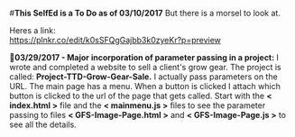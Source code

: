 #**This SelfEd is a To Do as of 03/10/2017**
But there is a morsel to look at.

Heres a link:    
https://plnkr.co/edit/k0sSFQgGajbb3k0zyeKr?p=preview

:red_circle:**03/29/2017 - Major incorporation of parameter passing in a project:** I wrote and completed a website to sell a client's grow gear. The project is called: **Project-TTD-Grow-Gear-Sale.** I actually pass parameters on the URL. The main page has a menu. When a button is clicked I attach which button is clicked to the url of the page that gets called. Start with the **< index.html >** file and the **< mainmenu.js >** files to see the parameter passing to files **< GFS-Image-Page.html >** and **< GFS-Image-Page.js >** to see all the details.
